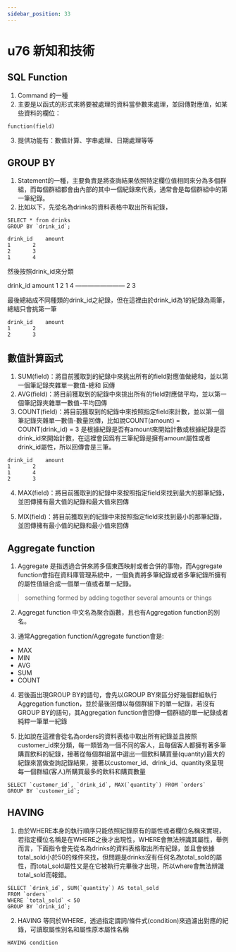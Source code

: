 ```yaml
---
sidebar_position: 33
---
```


# u76 新知和技術 

## SQL Function 
1. Command 的一種
2. 主要是以函式的形式來將要被處理的資料當參數來處理，並回傳對應值，如某些資料的欄位：
```
function(field)
```
3. 提供功能有：數值計算、字串處理、日期處理等等



## GROUP BY
1. Statement的一種，主要負責是將查詢結果依照特定欄位值相同來分為多個群組，而每個群組都會由內部的其中一個紀錄來代表，通常會是每個群組中的第一筆紀錄。
2. 比如以下，先從名為drinks的資料表格中取出所有紀錄，

```
SELECT * from drinks 
GROUP BY `drink_id`;

drink_id 	amount
1		2
2		3
1		4
```

然後按照drink_id來分類

drink_id 	amount
1		2
1		4
————————
2		3

最後總結成不同種類的drink_id之紀錄，但在這裡由於drink_id為1的紀錄為兩筆，總結只會挑第一筆

```
drink_id 	amount
1		2
2		3
```

## 數值計算函式
1. SUM(field)：將目前獲取到的紀錄中來挑出所有的field對應值做總和，並以第一個筆記錄夾雜單一數值-總和 回傳
2. AVG(field)：將目前獲取到的紀錄中來挑出所有的field對應做平均，並以第一個筆記錄夾雜單一數值-平均回傳
3. COUNT(field)：將目前獲取到的紀錄中來按照指定field來計數，並以第一個筆記錄夾雜單一數值-數量回傳，比如說COUNT(amount) = COUNT(drink_id) = 3 是根據紀錄是否有amount來開始計數或根據紀錄是否drink_id來開始計數，在這裡會因爲有三筆紀錄是擁有amount屬性或者drink_id屬性，所以回傳會是三筆。

```
drink_id 	amount
1		2
1		4
2		3
```

4. MAX(field)：將目前獲取到的紀錄中來按照指定field來找到最大的那筆紀錄，並回傳擁有最大值的紀錄和最大值來回傳

5. MIX(field)：將目前獲取到的紀錄中來按照指定field來找到最小的那筆紀錄，並回傳擁有最小值的紀錄和最小值來回傳



## Aggregate function
1. Aggregate 是指透過合併來將多個東西映射或者合併的事物，而Aggregate function會指在資料庫管理系統中，一個負責將多筆紀錄或者多筆紀錄所擁有的屬性值組合成一個單一值或者單一紀錄。
> something formed by adding together several amounts or things
2. Aggregat function 中文名為聚合函數，且也有Aggregation function的別名。

3. 通常Aggregation function/Aggregate function會是:
  - MAX
  - MIN
  - AVG
  - SUM
  - COUNT
4. 若後面出現GROUP BY的語句，會先以GROUP BY來區分好幾個群組執行Aggregation function，並於最後回傳以每個群組下的單一紀錄，若沒有GROUP BY的語句，其Aggregation function會回傳一個群組的單一紀錄或者純粹一筆單一紀錄

5. 比如說在這裡會從名為orders的資料表格中取出所有紀錄並且按照customer_id來分類，每一類皆為一個不同的客人，且每個客人都擁有著多筆購買飲料的紀錄，接著從每個群組當中選出一個飲料購買量(quantity)最大的紀錄來當做查詢記錄結果，接著以customer_id、drink_id、quantity來呈現每一個群組(客人)所購買最多的飲料和購買數量

```
SELECT `customer_id`, `drink_id`, MAX(`quantity`) FROM `orders` 
GROUP BY `customer_id`; 
```

## HAVING
1. 由於WHERE本身的執行順序只能依照紀錄原有的屬性或者欄位名稱來實現，若指定欄位名稱是在WHERE之後才出現性，WHERE會無法辨識其屬性，舉例而言，下面指令會先從名為drinks的資料表格取出所有紀錄，並且會依據total_sold小於50的條件來找，但問題是drinks沒有任何名為total_sold的屬性，而total_sold屬性又是在它被執行完畢後才出現，所以where會無法辨識total_sold而報錯。

```
SELECT `drink_id`, SUM(`quantity`) AS total_sold
FROM `orders`
WHERE `total_sold` < 50
GROUP BY `drink_id`;
```

2. HAVING 等同於WHERE，透過指定謂詞/條件式(condition)來過濾出對應的紀錄，可讀取屬性別名和屬性原本屬性名稱
```
HAVING condition
```